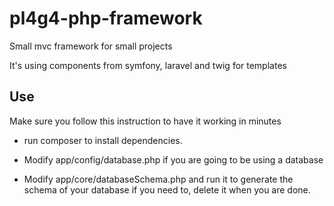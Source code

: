 # pl4g4-php-framework

Small mvc framework for small projects

It's using components from symfony, laravel and twig for templates

## Use

Make sure you follow this instruction to have it working in minutes

* run composer to install dependencies. 

* Modify app/config/database.php if you are going to be using a database

* Modify app/core/databaseSchema.php and run it to generate the schema of your database if you need to, delete it when you are done.